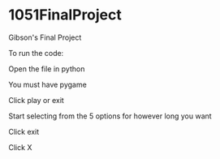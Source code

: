 # 1051FinalProject
Gibson's Final Project

To run the code:

Open the file in python

You must have pygame

Click play or exit

Start selecting from the 5 options for however long you want

Click exit

Click X
